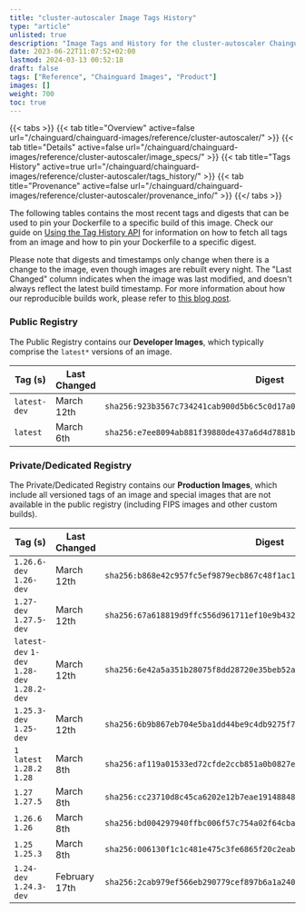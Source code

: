 ```yaml
---
title: "cluster-autoscaler Image Tags History"
type: "article"
unlisted: true
description: "Image Tags and History for the cluster-autoscaler Chainguard Image"
date: 2023-06-22T11:07:52+02:00
lastmod: 2024-03-13 00:52:18
draft: false
tags: ["Reference", "Chainguard Images", "Product"]
images: []
weight: 700
toc: true
---
```


{{< tabs >}}
{{< tab title="Overview" active=false url="/chainguard/chainguard-images/reference/cluster-autoscaler/" >}}
{{< tab title="Details" active=false url="/chainguard/chainguard-images/reference/cluster-autoscaler/image_specs/" >}}
{{< tab title="Tags History" active=true url="/chainguard/chainguard-images/reference/cluster-autoscaler/tags_history/" >}}
{{< tab title="Provenance" active=false url="/chainguard/chainguard-images/reference/cluster-autoscaler/provenance_info/" >}}
{{</ tabs >}}

The following tables contains the most recent tags and digests that can be used to pin your Dockerfile to a specific build of this image. Check our guide on [Using the Tag History API](/chainguard/chainguard-images/using-the-tag-history-api/) for information on how to fetch all tags from an image and how to pin your Dockerfile to a specific digest.

Please note that digests and timestamps only change when there is a change to the image, even though images are rebuilt every night. The "Last Changed" column indicates when the image was last modified, and doesn't always reflect the latest build timestamp. For more information about how our reproducible builds work, please refer to [this blog post](https://www.chainguard.dev/unchained/reproducing-chainguards-reproducible-image-builds).

### Public Registry
The Public Registry contains our **Developer Images**, which typically comprise the `latest*` versions of an image.

| Tag (s)       | Last Changed | Digest                                                                    |
|---------------|--------------|---------------------------------------------------------------------------|
|  `latest-dev` | March 12th   | `sha256:923b3567c734241cab900d5b6c5c0d17a0396b64bc1cbc73bec65a258d21b44b` |
|  `latest`     | March 6th    | `sha256:e7ee8094ab881f39880de437a6d4d7881b7597ce3b08f713bc1bc4eb26910557` |


### Private/Dedicated Registry
The Private/Dedicated Registry contains our **Production Images**, which include all versioned tags of an image and special images that are not available in the public registry (including FIPS images and other custom builds).

| Tag (s)                                       | Last Changed  | Digest                                                                    |
|-----------------------------------------------|---------------|---------------------------------------------------------------------------|
|  `1.26.6-dev` `1.26-dev`                      | March 12th    | `sha256:b868e42c957fc5ef9879ecb867c48f1ac16bd8553f5d2fd2166db3124161084c` |
|  `1.27-dev` `1.27.5-dev`                      | March 12th    | `sha256:67a618819d9ffc556d961711ef10e9b432efc5598e474de29c578e14fa5bec27` |
|  `latest-dev` `1-dev` `1.28-dev` `1.28.2-dev` | March 12th    | `sha256:6e42a5a351b28075f8dd28720e35beb52af3ef2c1e4bcff04c72584b3cdae57b` |
|  `1.25.3-dev` `1.25-dev`                      | March 12th    | `sha256:6b9b867eb704e5ba1dd44be9c4db9275f7ebb968794415a4ad5cb89258dcfb23` |
|  `1` `latest` `1.28.2` `1.28`                 | March 8th     | `sha256:af119a01533ed72cfde2ccb851a0b0827e196dd7cb7f6c81fa747c1fd0ab7220` |
|  `1.27` `1.27.5`                              | March 8th     | `sha256:cc23710d8c45ca6202e12b7eae19148848844e69e90a0b4fb41642144992bf8c` |
|  `1.26.6` `1.26`                              | March 8th     | `sha256:bd004297940ffbc006f57c754a02f64cba17062c66f280dc7d8f4a6cffa200d5` |
|  `1.25` `1.25.3`                              | March 8th     | `sha256:006130f1c1c481e475c3fe6865f20c2eabe0c77ec93d9d515f243687815e763c` |
|  `1.24-dev` `1.24.3-dev`                      | February 17th | `sha256:2cab979ef566eb290779cef897b6a1a240122ba96be0182e31aee5ae2ee837c5` |

